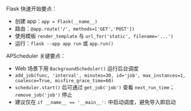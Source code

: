 Flask 快速开始要点：
- 创建 app：`app = Flask(__name__)`
- 路由：`@app.route('/', methods=['GET','POST'])`
- 使用模板 `render_template` 与 `url_for('static', filename='...')`
- 运行：`flask --app app run` 或 `app.run()`

APScheduler 关键要点：
- Web 场景下用 `BackgroundScheduler()` 运行后台调度
- `add_job(func, 'interval', minutes=30, id='job', max_instances=1, coalesce=True, misfire_grace_time=60)`
- `scheduler.start()` 后可通过 `get_job('job')` 查看 `next_run_time`；`remove_job('job')` 停止
- 建议仅在 `if __name__ == '__main__':` 中启动调度，避免导入即启动